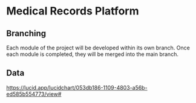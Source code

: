 # Medical Records Platform

## Branching
Each module of the project will be developed within its own branch. Once each module is completed, they will be merged into the main branch.

## Data 
https://lucid.app/lucidchart/053db186-1109-4803-a56b-ed585b554773/view#
